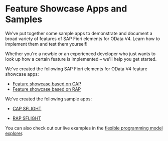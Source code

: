 <!-- loio521405cc719e4e699a25366461a516cb -->

# Feature Showcase Apps and Samples

We've put together some sample apps to demonstrate and document a broad variety of features of SAP Fiori elements for OData V4. Learn how to implement them and test them yourself!



Whether you're a newbie or an experienced developer who just wants to look up how a certain feature is implemented – we'll help you get started.

We've created the following SAP Fiori elements for OData V4 feature showcase apps:

-   [Feature showcase based on CAP](https://github.com/SAP-samples/fiori-elements-feature-showcase#readme)
-   [Feature showcase based on RAP](https://github.com/SAP-samples/abap-platform-fiori-feature-showcase#readme)

We've created the following sample apps:

-   [CAP SFLIGHT](https://github.com/SAP-samples/cap-sflight#readme)

-   [RAP SFLIGHT](https://github.com/SAP-samples/abap-platform-refscen-flight)


You can also check out our live examples in the [flexible programming model explorer](https://ui5.sap.com/test-resources/sap/fe/core/fpmExplorer/index.html#/overview/introduction).

